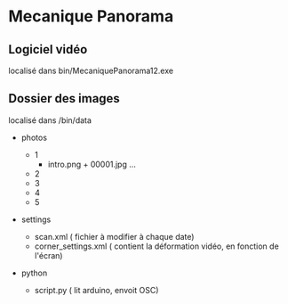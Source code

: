 # Mecanique Panorama

## Logiciel vidéo
localisé dans bin/MecaniquePanorama12.exe


## Dossier des images

localisé dans /bin/data

* photos
    * 1
        * intro.png + 00001.jpg ...
    * 2
    * 3
    * 4
    * 5

* settings
    * scan.xml ( fichier à modifier à chaque date)
    * corner_settings.xml ( contient la déformation vidéo, en fonction de l'écran)

* python
    * script.py ( lit arduino, envoit OSC)